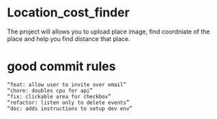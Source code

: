 # Location_cost_finder

The project will allows you to upload place image, find coordniate of the place and help you find distance that place.

# good commit rules

    “feat: allow user to invite over email”
    “chore: doubles cpu for api”
    “fix: clickable area for checkbox”
    “refactor: listen only to delete events”
    “doc: adds instructions to setup dev env”
